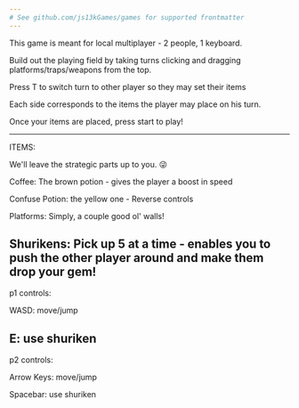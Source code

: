 ```yaml
---
# See github.com/js13kGames/games for supported frontmatter
---
```

This game is meant for local multiplayer - 2 people, 1 keyboard. 

Build out the playing field by taking turns clicking and dragging platforms/traps/weapons from the top.

Press T to switch turn to other player so they may set their items

Each side corresponds to the items the player may place on his turn.

Once your items are placed, press start to play!

------

ITEMS:

We'll leave the strategic parts up to you. 😜

Coffee: The brown potion - gives the player a boost in speed

Confuse Potion: the yellow one - Reverse controls

Platforms: Simply, a couple good ol' walls!

Shurikens: Pick up 5 at a time - enables you to push the other player around and make them drop your gem!
--
p1 controls:

WASD: move/jump

E: use shuriken
--
p2 controls:

Arrow Keys: move/jump

Spacebar: use shuriken